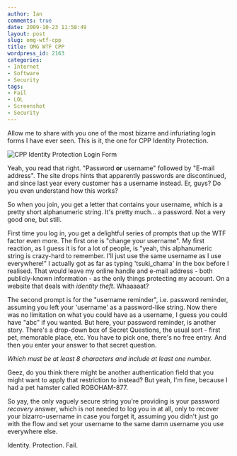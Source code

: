 ```yaml
---
author: Ian
comments: true
date: 2009-10-23 11:58:49
layout: post
slug: omg-wtf-cpp
title: OMG WTF CPP
wordpress_id: 2163
categories:
- Internet
- Software
- Security
tags:
- Fail
- LOL
- Screenshot
- Security
---
```


Allow me to share with you one of the most bizarre and infuriating login forms I have ever seen.  This is it, the one for CPP Identity Protection.

![CPP Identity Protection Login Form](//files.ianrenton.com/sites/blog/2009/10/cpplogin.png)

Yeah, you read that right.  "Password **or** username" followed by "E-mail address".  The site drops hints that apparently passwords are discontinued, and since last year every customer has a username instead.  Er, guys?  Do you even understand how this works?

So when you join, you get a letter that contains your username, which is a pretty short alphanumeric string.  It's pretty much... a password.  Not a very good one, but still.

First time you log in, you get a delightful series of prompts that up the WTF factor even more.  The first one is "change your username".  My first reaction, as I guess it is for a lot of people, is "yeah, this alphanumeric string is crazy-hard to remember.  I'll just use the same username as I use everywhere!"  I actually got as far as typing 'tsuki_chama' in the box before I realised.  That would leave my online handle and e-mail address - both publicly-known information - as the only things protecting my account.  On a website that deals with _identity theft_.  Whaaaaat?

The second prompt is for the "username reminder", i.e. password reminder, assuming you left your 'username' as a password-like string.  Now there was no limitation on what you could have as a username, I guess you could have "abc" if you wanted.  But here, your password reminder, is another story.  There's a drop-down box of Secret Questions, the usual sort - first pet, memorable place, etc. You have to pick one, there's no free entry.  And then you enter your answer to that secret question.

_Which must be at least 8 characters and include at least one number._

Geez, do you think there might be another authentication field that you might want to apply that restriction to instead?  But yeah, I'm fine, because I had a pet hamster called ROBOHAM-877.

So yay, the only vaguely secure string you're providing is your password _recovery_ answer, which is not needed to log you in at all, only to recover your bizarro-username in case you forget it, assuming you didn't just go with the flow and set your username to the same damn username you use everywhere else.

Identity.  Protection.  Fail.
